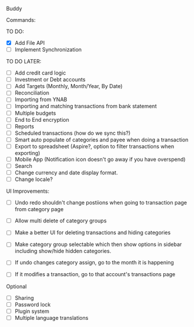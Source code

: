 Buddy

Commands:


TO DO:
- [x] Add File API
- [ ] Implement Synchronization

TO DO LATER:
- [ ] Add credit card logic
- [ ] Investment or Debt accounts
- [ ] Add Targets (Monthly, Month/Year, By Date)
- [ ] Reconciliation
- [ ] Importing from YNAB
- [ ] Importing and matching transactions from bank statement
- [ ] Multiple budgets
- [ ] End to End encryption
- [ ] Reports
- [ ] Scheduled transactions (how do we sync this?)
- [ ] Smart auto populate of categories and payee when doing a transaction
- [ ] Export to spreadsheet (Aspire?, option to filter transactions when exporting)
- [ ] Mobile App (Notification icon doesn't go away if you have overspend)
- [ ] Search
- [ ] Change currency and date display format. 
- [ ] Change locale?

UI Improvements:
- [ ] Undo redo shouldn't change postiions when going to transaction page from category page
- [ ] Allow multi delete of category groups
- [ ] Make a better UI for deleting transactions and hiding categories
- [ ] Make category group selectable which then show options in sidebar including show/hide hidden categories.
- [ ] If undo changes category assign, go to the month it is happening
- [ ] If it modifies a transaction, go to that account's transactions page


Optional
- [ ] Sharing
- [ ] Password lock
- [ ] Plugin system
- [ ] Multiple language translations